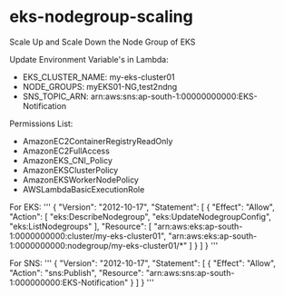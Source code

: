 # eks-nodegroup-scaling
Scale Up and Scale Down the Node Group of EKS

Update Environment Variable's in Lambda:
* EKS_CLUSTER_NAME: my-eks-cluster01
* NODE_GROUPS: myEKS01-NG,test2ndng
* SNS_TOPIC_ARN: arn:aws:sns:ap-south-1:00000000000:EKS-Notification

Permissions List:
* AmazonEC2ContainerRegistryReadOnly
* AmazonEC2FullAccess
* AmazonEKS_CNI_Policy
* AmazonEKSClusterPolicy
* AmazonEKSWorkerNodePolicy
* AWSLambdaBasicExecutionRole

For EKS:
'''
{
	"Version": "2012-10-17",
	"Statement": [
		{
			"Effect": "Allow",
			"Action": [
				"eks:DescribeNodegroup",
				"eks:UpdateNodegroupConfig",
				"eks:ListNodegroups"
			],
			"Resource": [
				"arn:aws:eks:ap-south-1:0000000000:cluster/my-eks-cluster01",
				"arn:aws:eks:ap-south-1:0000000000:nodegroup/my-eks-cluster01/*"
			]
		}
	]
}
'''

For SNS:
'''
{
	"Version": "2012-10-17",
	"Statement": [
		{
			"Effect": "Allow",
			"Action": "sns:Publish",
			"Resource": "arn:aws:sns:ap-south-1:000000000:EKS-Notification"
		}
	]
}
'''

